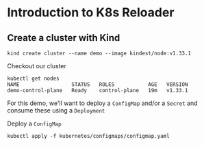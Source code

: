 # Introduction to K8s Reloader 

## Create a cluster with Kind

```
kind create cluster --name demo --image kindest/node:v1.33.1
```

Checkout our cluster 

```
kubectl get nodes
NAME                 STATUS   ROLES           AGE   VERSION
demo-control-plane   Ready    control-plane   19m   v1.33.1
```

For this demo, we'll want to deploy a `ConfigMap` and/or a `Secret` and consume these using a `Deployment`

Deploy a `ConfigMap`

```
kubectl apply -f kubernetes/configmaps/configmap.yaml
```

